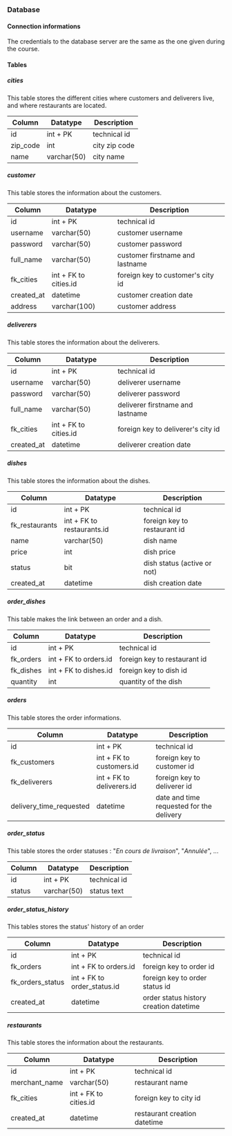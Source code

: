 ### Database

#### Connection informations
The credentials to the database server are the same as the one given during the course.

#### Tables
##### cities
This table stores the different cities where customers and deliverers live, and where restaurants are located.

| Column        | Datatype         | Description  |
| ------------- |-------------| -----|
| id           | int + PK | technical id |
| zip_code      | int | city zip code |
| name      | varchar(50) | city name |

##### customer
This table stores the information about the customers.

| Column        | Datatype         | Description  |
| ------------- |-------------| -----|
| id           | int + PK | technical id |
| username      | varchar(50) | customer username |
| password      | varchar(50) | customer password |
| full_name      | varchar(50) | customer firstname and lastname |
| fk_cities      | int + FK to cities.id | foreign key to customer's city id |
| created_at      | datetime | customer creation date |
| address      | varchar(100) | customer address |

##### deliverers
This table stores the information about the deliverers.

| Column        | Datatype         | Description  |
| ------------- |-------------| -----|
| id           | int + PK | technical id |
| username      | varchar(50) | deliverer username |
| password      | varchar(50) | deliverer password |
| full_name      | varchar(50) | deliverer firstname and lastname |
| fk_cities      | int + FK to cities.id | foreign key to deliverer's city id |
| created_at      | datetime | deliverer creation date |

##### dishes
This table stores the information about the dishes. 

| Column        | Datatype         | Description  |
| ------------- |-------------| -----|
| id           | int + PK | technical id |
| fk_restaurants      | int + FK to restaurants.id | foreign key to restaurant id |
| name      | varchar(50) | dish name |
| price      | int | dish price |
| status      | bit | dish status (active or not) |
| created_at      | datetime | dish creation date |

##### order_dishes
This table makes the link between an order and a dish. 

| Column        | Datatype         | Description  |
| ------------- |-------------| -----|
| id           | int + PK | technical id |
| fk_orders      | int + FK to orders.id | foreign key to restaurant id |
| fk_dishes      | int + FK to dishes.id | foreign key to dish id |
| quantity      | int | quantity of the dish |

##### orders
This table stores the order informations.

| Column        | Datatype         | Description  |
| ------------- |-------------| -----|
| id           | int + PK | technical id |
| fk_customers      | int + FK to customers.id | foreign key to customer id |
| fk_deliverers      | int + FK to deliverers.id | foreign key to deliverer id |
| delivery_time_requested      | datetime | date and time requested for the delivery |

##### order_status
This table stores the order statuses : "_En cours de livraison_", "_Annulée_", ...

| Column        | Datatype         | Description  |
| ------------- |-------------| -----|
| id           | int + PK | technical id |
| status      | varchar(50) | status text |

##### order_status_history
This tables stores the status' history of an order

| Column        | Datatype         | Description  |
| ------------- |-------------| -----|
| id           | int + PK | technical id |
| fk_orders      | int + FK to orders.id | foreign key to order id |
| fk_orders_status      | int + FK to order_status.id | foreign key to order status id |
| created_at      | datetime | order status history creation datetime |

##### restaurants
This table stores the information about the restaurants.

| Column        | Datatype         | Description  |
| ------------- |-------------| -----|
| id           | int + PK | technical id |
| merchant_name      | varchar(50) | restaurant name |
| fk_cities      | int + FK to cities.id | foreign key to city id |
| created_at      | datetime | restaurant creation datetime |
